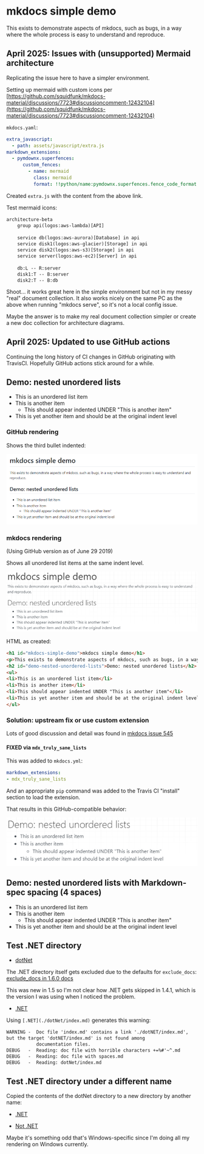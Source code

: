 # mkdocs simple demo

This exists to demonstrate aspects of mkdocs, such as bugs, in a way where the whole process is easy to understand and reproduce.

## April 2025: Issues with (unsupported) Mermaid architecture

Replicating the issue here to have a simpler environment.

Setting up mermaid with custom icons per [https://github.com/squidfunk/mkdocs-material/discussions/7723#discussioncomment-12432104](https://github.com/squidfunk/mkdocs-material/discussions/7723#discussioncomment-12432104)

`mkdocs.yaml`:

```yaml
extra_javascript:
  - path: assets/javascript/extra.js
markdown_extensions:
  - pymdownx.superfences:
      custom_fences:
        - name: mermaid
          class: mermaid
          format: !!python/name:pymdownx.superfences.fence_code_format
```

Created `extra.js` with the content from the above link.

Test mermaid icons:

```mermaid
architecture-beta
    group api(logos:aws-lambda)[API]

    service db(logos:aws-aurora)[Database] in api
    service disk1(logos:aws-glacier)[Storage] in api
    service disk2(logos:aws-s3)[Storage] in api
    service server(logos:aws-ec2)[Server] in api

    db:L -- R:server
    disk1:T -- B:server
    disk2:T -- B:db
```

Shoot... it works great here in the simple environment but not in my messy "real" document collection. It also works nicely on the same PC as the above when running "mkdocs serve", so it's not a local config issue.

Maybe the answer is to make my real document collection simpler or create a new doc collection for architecture diagrams.

## April 2025: Updated to use GitHub actions

Continuing the long history of CI changes in GitHub originating with TravisCI. Hopefully GitHub actions stick around for a while.

## Demo: nested unordered lists

* This is an unordered list item
* This is another item
  * This should appear indented UNDER "This is another item"
* This is yet another item and should be at the original indent level

### GitHub rendering

Shows the third bullet indented:

![Nested unordered list rendered by GitHub](2019-06-19-13-51-17.png)

### mkdocs rendering

(Using GitHub version as of June 29 2019)

Shows all unordered list items at the same indent level.

![Nested unordered list rendered by mkdocs](2019-06-19-13-52-21.png)

HTML as created:

```html
<h1 id="mkdocs-simple-demo">mkdocs simple demo</h1>
<p>This exists to demonstrate aspects of mkdocs, such as bugs, in a way where the whole process is easy to understand and reproduce.</p>
<h2 id="demo-nested-unordered-lists">Demo: nested unordered lists</h2>
<ul>
<li>This is an unordered list item</li>
<li>This is another item</li>
<li>This should appear indented UNDER "This is another item"</li>
<li>This is yet another item and should be at the original indent level</li>
</ul>
```

### Solution: upstream fix or use custom extension

Lots of good discussion and detail was found in [mkdocs issue 545](https://github.com/mkdocs/mkdocs/issues/545)

#### FIXED via `mdx_truly_sane_lists`

This was added to `mkdocs.yml`:

```YAML
markdown_extensions:
- mdx_truly_sane_lists
```

And an appropriate `pip` command was added to the Travis CI "install" section to load the extension.

That results in this GitHub-compatible behavior:

![Truly Sane Lists extension renders as expected](2019-06-19-14-41-20.png)

## Demo: nested unordered lists with Markdown-spec spacing (4 spaces)

* This is an unordered list item
* This is another item
    * This should appear indented UNDER "This is another item"
* This is yet another item and should be at the original indent level

## Test .NET directory

* [dotNet](./dotNet/index.md)

The .NET directory itself gets excluded due to the defaults for `exclude_docs`: [exclude_docs in 1.6.0 docs](https://github.com/mkdocs/mkdocs/blob/1.6.0/docs/user-guide/configuration.md#exclude_docs)

This was new in 1.5 so I'm not clear how .NET gets skipped in 1.4.1, which is the version I was using when I noticed the problem.

* [.NET](./dotNet/index.md)

Using `[.NET](./dotNet/index.md)` generates this warning:

```text
WARNING -  Doc file 'index.md' contains a link './dotNET/index.md', but the target 'dotNET/index.md' is not found among
           documentation files.
DEBUG   -  Reading: doc file with horrible characters +=%#'~^.md
DEBUG   -  Reading: doc file with spaces.md
DEBUG   -  Reading: dotNet/index.md
```

## Test .NET directory under a different name

Copied the contents of the dotNet directory to a new directory by another name:

* [.NET](./notTheName/index.md)

* [Not .NET](./notDotNet/index.md)

Maybe it's something odd that's Windows-specific since I'm doing all my rendering on Windows currently.
